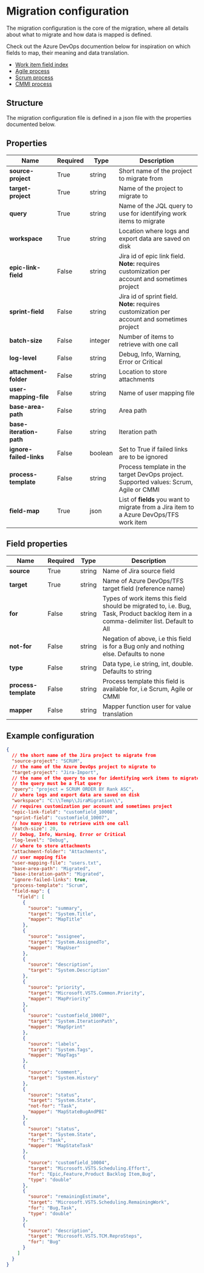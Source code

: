 # Migration configuration

The migration configuration is the core of the migration, where all details about what to migrate and how data is mapped is defined.

Check out the Azure DevOps documention below for inspiration on which fields to map, their meaning and data translation.

* [Work item field index](https://docs.microsoft.com/en-us/azure/devops/boards/work-items/guidance/work-item-field)
* [Agile process](https://docs.microsoft.com/en-us/azure/devops/boards/work-items/guidance/agile-process)
* [Scrum process](https://docs.microsoft.com/en-us/azure/devops/boards/work-items/guidance/scrum-process)
* [CMMI process](https://docs.microsoft.com/en-us/azure/devops/boards/work-items/guidance/cmmi-process)

## Structure 

The migration configuration file is defined in a json file with the properties documented below.

## Properties

|Name|Required|Type|Description|
|---|---|---|---|
|**source-project**|True|string|Short name of the project to migrate from|
|**target-project**|True|string|Name of the project to migrate to|
|**query**|True|string|Name of the JQL query to use for identifying work items to migrate|
|**workspace**|True|string|Location where logs and export data are saved on disk|
|**epic-link-field**|False|string|Jira id of epic link field. **Note:** requires customization per account and sometimes project|
|**sprint-field**|False|string|Jira id of sprint field. **Note:** requires customization per account and sometimes project|
|**batch-size**|False|integer|Number of items to retrieve with one call|
|**log-level**|False|string|Debug, Info, Warning, Error or Critical|
|**attachment-folder**|False|string|Location to store attachments|
|**user-mapping-file**|False|string|Name of user mapping file|
|**base-area-path**|False|string|Area path|
|**base-iteration-path**|False|string|Iteration path|
|**ignore-failed-links**|False|boolean|Set to True if failed links are to be ignored|
|**process-template**|False|string|Process template in the target DevOps project. Supported values: Scrum, Agile or CMMI|
|**field-map**|True|json|List of **fields** you want to migrate from a Jira item to a Azure DevOps/TFS work item|

## Field properties
|Name|Required|Type|Description|
|---|---|---|---|
|**source**|True|string|Name of Jira source field|
|**target**|True|string|Name of Azure DevOps/TFS target field (reference name)|
|**for**|False|string|Types of work items this field should be migrated to, i.e. Bug, Task, Product backlog item in a comma-delimiter list. Default to All|
|**not-for**|False|string|Negation of above, i.e this field is for a Bug only and nothing else. Defaults to none|
|**type**|False|string|Data type, i.e string, int, double. Defaults to string|
|**process-template**|False|string|Process template this field is available for, i.e Scrum, Agile or CMMI |
|**mapper**|False|string|Mapper function user for value translation|

## Example configuration

```json
{
  // the short name of the Jira project to migrate from
  "source-project": "SCRUM",
  // the name of the Azure DevOps project to migrate to
  "target-project": "Jira-Import",
  // the name of the query to use for identifying work items to migrate
  // the query must be a flat query
  "query": "project = SCRUM ORDER BY Rank ASC",
  // where logs and export data are saved on disk
  "workspace": "C:\\Temp\\JiraMigration\\",
  // requires customization per account and sometimes project
  "epic-link-field": "customfield_10008",
  "sprint-field": "customfield_10007",
  // how many items to retrieve with one call
  "batch-size": 20,
  // Debug, Info, Warning, Error or Critical
  "log-level": "Debug",
  // where to store attachments
  "attachment-folder": "Attachments",
  // user mapping file
  "user-mapping-file": "users.txt",
  "base-area-path": "Migrated",
  "base-iteration-path": "Migrated",
  "ignore-failed-links": true,
  "process-template": "Scrum", 
  "field-map": {
    "field": [
      {
        "source": "summary",
        "target": "System.Title",
        "mapper": "MapTitle"
      },
      {
        "source": "assignee",
        "target": "System.AssignedTo",
        "mapper": "MapUser"
      },
      {
        "source": "description",
        "target": "System.Description"
      },
      {
        "source": "priority",
        "target": "Microsoft.VSTS.Common.Priority",
        "mapper": "MapPriority"
      },
      {
        "source": "customfield_10007",
        "target": "System.IterationPath",
        "mapper": "MapSprint"
      },
      {
        "source": "labels",
        "target": "System.Tags",
        "mapper": "MapTags"
      },
      {
        "source": "comment",
        "target": "System.History"
      },
      {
        "source": "status",
        "target": "System.State",
        "not-for": "Task",
        "mapper": "MapStateBugAndPBI"
      },
      {
        "source": "status",
        "target": "System.State",
        "for": "Task",
        "mapper": "MapStateTask"
      },
      {
        "source": "customfield_10004",
        "target": "Microsoft.VSTS.Scheduling.Effort",
        "for": "Epic,Feature,Product Backlog Item,Bug",
        "type": "double"
      },
      {
        "source": "remainingEstimate",
        "target": "Microsoft.VSTS.Scheduling.RemainingWork",
        "for": "Bug,Task",
        "type": "double"
      },
      {
        "source": "description",
        "target": "Microsoft.VSTS.TCM.ReproSteps",
        "for": "Bug"
      }
    ]
  }
}
```